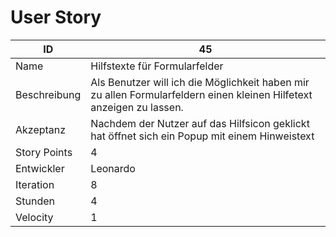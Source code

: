# User Story

|ID          |45|
|-|-|
|Name        |Hilfstexte für Formularfelder|
|Beschreibung|Als Benutzer will ich die Möglichkeit haben mir zu allen Formularfeldern einen kleinen Hilfetext anzeigen zu lassen.|
|Akzeptanz   |Nachdem der Nutzer auf das Hilfsicon geklickt hat öffnet sich ein Popup mit einem Hinweistext| 
|Story Points|4|
|Entwickler  |Leonardo|
|Iteration   |8|
|Stunden     |4|
|Velocity    |1|
